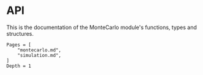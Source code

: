 # API

This is the documentation of the MonteCarlo module's functions, types and structures.

```@contents
Pages = [
    "montecarlo.md",
    "simulation.md",
]
Depth = 1
```